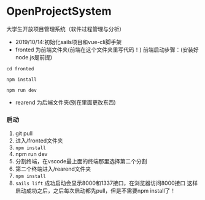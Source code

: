 # OpenProjectSystem
大学生开放项目管理系统（软件过程管理与分析）
- 2019/10/14:初始化sails项目和vue-cli脚手架
- fronted 为前端文件夹(前端在这个文件夹里写代码！)
前端启动步骤：(安装好node.js是前提)
```
cd fronted
```
```
npm install
```
```
npm run dev
```
- rearend 为后端文件夹(别在里面更改东西)
### 启动
1. git pull
2. 进入/fronted文件夹
3. `npm install `
4. npm run dev
5. 分割终端，在vscode最上面的终端那里选择第二个分割
6. 第二个终端进入/rearend文件夹
7. `npm install `
8. `sails lift`
成功启动会显示8000和1337接口，在浏览器访问8000接口
这样启动成功之后，之后每次启动都先pull，但是不需要npm install了！
